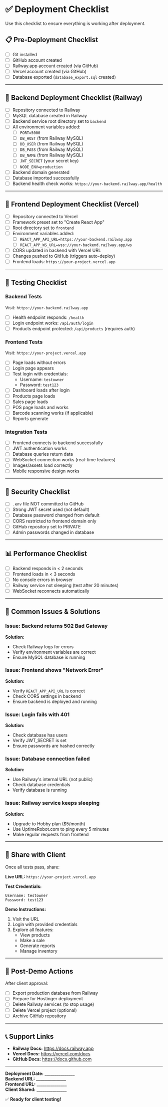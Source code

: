 # ✅ Deployment Checklist

Use this checklist to ensure everything is working after deployment.

## 📋 Pre-Deployment Checklist

- [ ] Git installed
- [ ] GitHub account created
- [ ] Railway.app account created (via GitHub)
- [ ] Vercel account created (via GitHub)
- [ ] Database exported (`database_export.sql` created)

---

## 🔧 Backend Deployment Checklist (Railway)

- [ ] Repository connected to Railway
- [ ] MySQL database created in Railway
- [ ] Backend service root directory set to `backend`
- [ ] All environment variables added:
  - [ ] `PORT=5000`
  - [ ] `DB_HOST` (from Railway MySQL)
  - [ ] `DB_USER` (from Railway MySQL)
  - [ ] `DB_PASS` (from Railway MySQL)
  - [ ] `DB_NAME` (from Railway MySQL)
  - [ ] `JWT_SECRET` (your secret key)
  - [ ] `NODE_ENV=production`
- [ ] Backend domain generated
- [ ] Database imported successfully
- [ ] Backend health check works: `https://your-backend.railway.app/health`

---

## 🎨 Frontend Deployment Checklist (Vercel)

- [ ] Repository connected to Vercel
- [ ] Framework preset set to "Create React App"
- [ ] Root directory set to `frontend`
- [ ] Environment variables added:
  - [ ] `REACT_APP_API_URL=https://your-backend.railway.app`
  - [ ] `REACT_APP_WS_URL=wss://your-backend.railway.app/ws`
- [ ] CORS updated in backend with Vercel URL
- [ ] Changes pushed to GitHub (triggers auto-deploy)
- [ ] Frontend loads: `https://your-project.vercel.app`

---

## 🧪 Testing Checklist

### Backend Tests

Visit: `https://your-backend.railway.app`

- [ ] Health endpoint responds: `/health`
- [ ] Login endpoint works: `/api/auth/login`
- [ ] Products endpoint protected: `/api/products` (requires auth)

### Frontend Tests

Visit: `https://your-project.vercel.app`

- [ ] Page loads without errors
- [ ] Login page appears
- [ ] Test login with credentials:
  - Username: `testowner`
  - Password: `test123`
- [ ] Dashboard loads after login
- [ ] Products page loads
- [ ] Sales page loads
- [ ] POS page loads and works
- [ ] Barcode scanning works (if applicable)
- [ ] Reports generate

### Integration Tests

- [ ] Frontend connects to backend successfully
- [ ] JWT authentication works
- [ ] Database queries return data
- [ ] WebSocket connection works (real-time features)
- [ ] Images/assets load correctly
- [ ] Mobile responsive design works

---

## 🔐 Security Checklist

- [ ] `.env` file NOT committed to GitHub
- [ ] Strong JWT secret used (not default)
- [ ] Database password changed from default
- [ ] CORS restricted to frontend domain only
- [ ] GitHub repository set to PRIVATE
- [ ] Admin passwords changed in database

---

## 📊 Performance Checklist

- [ ] Backend responds in < 2 seconds
- [ ] Frontend loads in < 3 seconds
- [ ] No console errors in browser
- [ ] Railway service not sleeping (test after 20 minutes)
- [ ] WebSocket reconnects automatically

---

## 🐛 Common Issues & Solutions

### Issue: Backend returns 502 Bad Gateway
**Solution:**
- Check Railway logs for errors
- Verify environment variables are correct
- Ensure MySQL database is running

### Issue: Frontend shows "Network Error"
**Solution:**
- Verify `REACT_APP_API_URL` is correct
- Check CORS settings in backend
- Ensure backend is deployed and running

### Issue: Login fails with 401
**Solution:**
- Check database has users
- Verify JWT_SECRET is set
- Ensure passwords are hashed correctly

### Issue: Database connection failed
**Solution:**
- Use Railway's internal URL (not public)
- Check database credentials
- Verify database is running

### Issue: Railway service keeps sleeping
**Solution:**
- Upgrade to Hobby plan ($5/month)
- Use UptimeRobot.com to ping every 5 minutes
- Make regular requests from frontend

---

## 📱 Share with Client

Once all tests pass, share:

**Live URL:** `https://your-project.vercel.app`

**Test Credentials:**
```
Username: testowner
Password: test123
```

**Demo Instructions:**
1. Visit the URL
2. Login with provided credentials
3. Explore all features:
   - View products
   - Make a sale
   - Generate reports
   - Manage inventory

---

## 🎯 Post-Demo Actions

After client approval:

- [ ] Export production database from Railway
- [ ] Prepare for Hostinger deployment
- [ ] Delete Railway services (to stop usage)
- [ ] Delete Vercel project (optional)
- [ ] Archive GitHub repository

---

## 📞 Support Links

- **Railway Docs:** https://docs.railway.app
- **Vercel Docs:** https://vercel.com/docs
- **GitHub Docs:** https://docs.github.com

---

**Deployment Date:** _______________  
**Backend URL:** _______________  
**Frontend URL:** _______________  
**Client Shared:** _______________  

✅ **Ready for client testing!**

